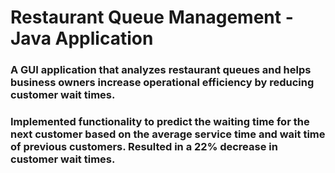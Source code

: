 # Restaurant Queue Management -Java Application

### A GUI application that analyzes restaurant queues and helps business owners increase operational efficiency by reducing customer wait times. 

### Implemented functionality to predict the waiting time for the next customer based on the average service time and wait time of previous customers. Resulted in a 22% decrease in customer wait times.
